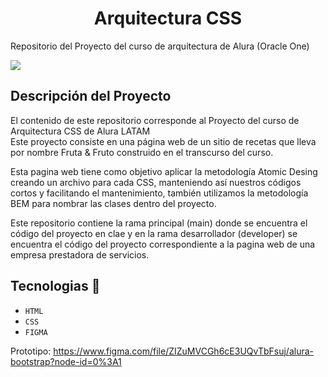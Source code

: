 <h1 align="center"> Arquitectura CSS </h1>

Repositorio del Proyecto del curso de arquitectura de Alura (Oracle One)


 <p align="left">
   <img src="https://img.shields.io/badge/Status-En%20desarrollo-yellowgreen">
</p>

## Descripción del Proyecto

El contenido de este repositorio corresponde al Proyecto del curso de Arquitectura CSS de Alura LATAM <br>
Este proyecto consiste en una página web de un sitio de recetas que lleva por nombre Fruta & Fruto construido en el transcurso del curso.

Esta  pagina web tiene como objetivo aplicar la metodología Atomic Desing creando un archivo para cada CSS, manteniendo así nuestros códigos cortos y facilitando el mantenimiento, también utilizamos la metodología BEM para nombrar las clases dentro del proyecto.
 
Este repositorio  contiene la rama principal (main) donde se encuentra el código del proyecto en clae y en la rama desarrollador (developer) se encuentra el código del proyecto correspondiente a la pagina web de una empresa prestadora de servicios. 

## Tecnologias 🚀
- `HTML`
- `CSS`
- `FIGMA`

Prototipo: https://www.figma.com/file/ZIZuMVCGh6cE3UQvTbFsuj/alura-bootstrap?node-id=0%3A1
